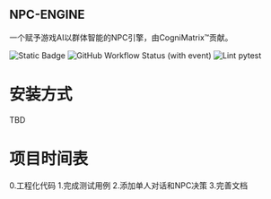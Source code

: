 ## NPC-ENGINE
一个赋予游戏AI以群体智能的NPC引擎，由CogniMatrix™️贡献。


![Static Badge](https://img.shields.io/badge/author-CogniMatrix-blue)
![GitHub Workflow Status (with event)](https://img.shields.io/github/actions/workflow/status/casia22/npc-engine/pylint.yml)
![Lint pytest](https://img.shields.io/github/workflow/status/casia22/npc-engine/python-package.yml)

# 安装方式

TBD

# 项目时间表

0.工程化代码
1.完成测试用例
2.添加单人对话和NPC决策
3.完善文档

